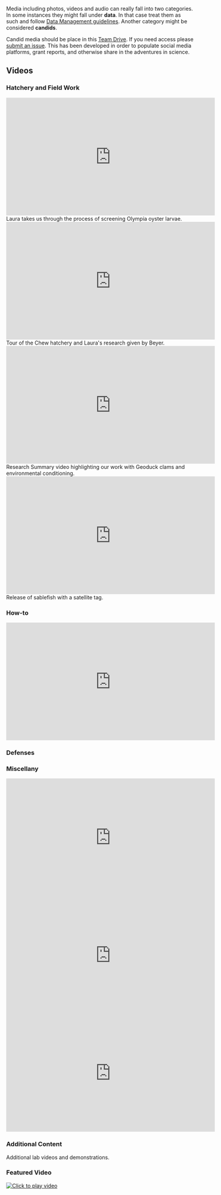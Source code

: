 Media including photos, videos and audio can really fall into two categories. In some instances they might fall under **data**. In that case treat them as such and follow [Data Management guidelines](https://robertslab.github.io/resources/Data-Management/). Another category might be considered **candids**.

Candid media should be place in this [Team Drive](https://drive.google.com/drive/u/0/folders/0B_Kednl1tNImYlBEVjJmX3JJLUU). If you need access please [submit an issue](https://github.com/RobertsLab/resources/issues/new). This has been developed in order to populate social media platforms, grant reports, and otherwise share in the adventures in science.

## Videos

### Hatchery and Field Work

<iframe width="560" height="315" src="https://www.youtube.com/embed/CuklvfRmg_o" title="YouTube video player" frameborder="0" allow="accelerometer; autoplay; clipboard-write; encrypted-media; gyroscope; picture-in-picture" allowfullscreen></iframe>
Laura takes us through the process of screening Olympia oyster larvae.

<iframe width="560" height="315" src="https://www.youtube.com/embed/tKy_N1dpNhE" title="YouTube video player" frameborder="0" allow="accelerometer; autoplay; clipboard-write; encrypted-media; gyroscope; picture-in-picture" allowfullscreen></iframe>
Tour of the Chew hatchery and Laura's research given by Beyer.

<iframe width="560" height="315" src="https://www.youtube.com/embed/EGzxtekC-3A" title="YouTube video player" frameborder="0" allow="accelerometer; autoplay; clipboard-write; encrypted-media; gyroscope; picture-in-picture" allowfullscreen></iframe>
Research Summary video highlighting our work with Geoduck clams and environmental conditioning.

<iframe width="560" height="315" src="https://www.youtube.com/embed/ARcEIbmgh_U" title="YouTube video player" frameborder="0" allow="accelerometer; autoplay; clipboard-write; encrypted-media; gyroscope; picture-in-picture" allowfullscreen></iframe>
Release of sablefish with a satellite tag.

### How-to

<iframe width="560" height="315" src="https://www.youtube.com/embed/Kvisz5X-iWU" title="YouTube video player" frameborder="0" allow="accelerometer; autoplay; clipboard-write; encrypted-media; gyroscope; picture-in-picture" allowfullscreen></iframe>





### Defenses



### Miscellany

<iframe width="560" height="315" src="https://www.youtube.com/embed/g3EYdj3tuEM" title="YouTube video player" frameborder="0" allow="accelerometer; autoplay; clipboard-write; encrypted-media; gyroscope; picture-in-picture" allowfullscreen></iframe>


<iframe width="560" height="315" src="https://www.youtube.com/embed/ripw5peJcIk" title="YouTube video player" frameborder="0" allow="accelerometer; autoplay; clipboard-write; encrypted-media; gyroscope; picture-in-picture" allowfullscreen></iframe>

<iframe width="560" height="315" src="https://www.youtube.com/embed/w8-qLKuJgZo" title="YouTube video player" frameborder="0" allow="accelerometer; autoplay; clipboard-write; encrypted-media; gyroscope; picture-in-picture" allowfullscreen></iframe>

### Additional Content

Additional lab videos and demonstrations.





### Featured Video


[![Click to play video](https://github.com/RobertsLab/resources/blob/master/img/thumbnail.png?raw=true)](https://www.youtube.com/watch?v=g3EYdj3tuEM)
